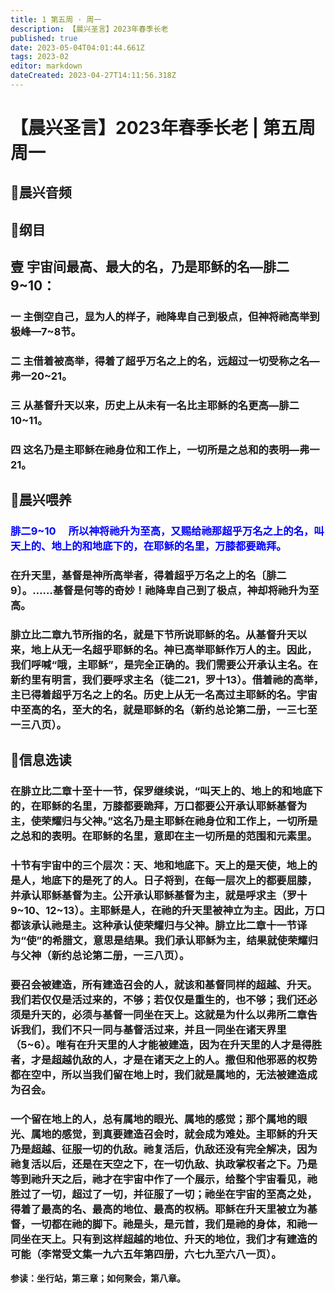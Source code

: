 ```yaml
---
title: 1 第五周 · 周一
description: 【晨兴圣言】2023年春季长老
published: true
date: 2023-05-04T04:01:44.661Z
tags: 2023-02
editor: markdown
dateCreated: 2023-04-27T14:11:56.318Z
---
```


# 【晨兴圣言】2023年春季长老 | 第五周周一
## 🎵晨兴音频

<!-- Google tag (gtag.js) -->
<script async src="https://www.googletagmanager.com/gtag/js?id=G-1P8709Z16T"></script>
<script>
  window.dataLayer = window.dataLayer || [];
  function gtag(){dataLayer.push(arguments);}
  gtag('js', new Date());

  gtag('config', 'G-1P8709Z16T');
</script>
## 📙纲目

## **壹	宇宙间最高、最大的名，乃是耶稣的名—腓二9~10：**

### 一	主倒空自己，显为人的样子，祂降卑自己到极点，但神将祂高举到极峰—7~8节。

### 二	主借着被高举，得着了超乎万名之上的名，远超过一切受称之名—弗一20~21。

### 三	从基督升天以来，历史上从未有一名比主耶稣的名更高—腓二10~11。

### 四	这名乃是主耶稣在祂身位和工作上，一切所是之总和的表明—弗一21。

## 📙晨兴喂养

### <font color=blue> **腓二9~10&emsp; 所以神将祂升为至高，又赐给祂那超乎万名之上的名，叫天上的、地上的和地底下的，在耶稣的名里，万膝都要跪拜。**</font>

### 在升天里，基督是神所高举者，得着超乎万名之上的名〔腓二9〕。……基督是何等的奇妙！祂降卑自己到了极点，神却将祂升为至高。

### 腓立比二章九节所指的名，就是下节所说耶稣的名。从基督升天以来，地上从无一名超乎耶稣的名。神已高举耶稣作万人的主。因此，我们呼喊“哦，主耶稣”，是完全正确的。我们需要公开承认主名。在新约里有明言，我们要呼求主名（徒二21，罗十13）。借着祂的高举，主已得着超乎万名之上的名。历史上从无一名高过主耶稣的名。宇宙中至高的名，至大的名，就是耶稣的名（新约总论第二册，一三七至一三八页）。

## 📙信息选读

### 在腓立比二章十至十一节，保罗继续说，“叫天上的、地上的和地底下的，在耶稣的名里，万膝都要跪拜，万口都要公开承认耶稣基督为主，使荣耀归与父神。”这名乃是主耶稣在祂身位和工作上，一切所是之总和的表明。在耶稣的名里，意即在主一切所是的范围和元素里。

### 十节有宇宙中的三个层次：天、地和地底下。天上的是天使，地上的是人，地底下的是死了的人。日子将到，在每一层次上的都要屈膝，并承认耶稣基督为主。公开承认耶稣基督为主，就是呼求主（罗十9~10、12~13）。主耶稣是人，在祂的升天里被神立为主。因此，万口都该承认祂是主。这种承认使荣耀归与父神。腓立比二章十一节译为“使”的希腊文，意思是结果。我们承认耶稣为主，结果就使荣耀归与父神（新约总论第二册，一三八页）。

### 要召会被建造，所有建造召会的人，就该和基督同样的超越、升天。我们若仅仅是活过来的，不够；若仅仅是重生的，也不够；我们还必须是升天的，必须与基督一同坐在天上。这就是为什么以弗所二章告诉我们，我们不只一同与基督活过来，并且一同坐在诸天界里（5~6）。唯有在升天里的人才能被建造，因为在升天里的人才是得胜者，才是超越仇敌的人，才是在诸天之上的人。撒但和他邪恶的权势都在空中，所以当我们留在地上时，我们就是属地的，无法被建造成为召会。

### 一个留在地上的人，总有属地的眼光、属地的感觉；那个属地的眼光、属地的感觉，到真要建造召会时，就会成为难处。主耶稣的升天乃是超越、征服一切的仇敌。祂复活后，仇敌还没有完全解决，因为祂复活以后，还是在天空之下，在一切仇敌、执政掌权者之下。乃是等到祂升天之后，祂才在宇宙中作了一个展示，给整个宇宙看见，祂胜过了一切，超过了一切，并征服了一切；祂坐在宇宙的至高之处，得着了最高的名、最高的地位、最高的权柄。耶稣在升天里被立为基督，一切都在祂的脚下。祂是头，是元首，我们是祂的身体，和祂一同坐在天上。只有到这样超越的地位、升天的地位，我们才有建造的可能（李常受文集一九六五年第四册，六七九至六八一页）。

**参读：坐行站，第三章；如何聚会，第八章。**